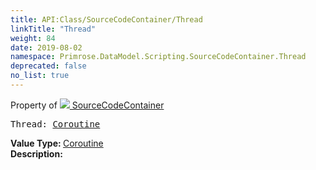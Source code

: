 ```yaml
---
title: API:Class/SourceCodeContainer/Thread
linkTitle: "Thread"
weight: 84
date: 2019-08-02
namespace: Primrose.DataModel.Scripting.SourceCodeContainer.Thread
deprecated: false
no_list: true
---
```

Property of <a href="/docs/api-reference/Class/SourceCodeContainer"><img src="/icons/silk/default.png"/>&nbsp;SourceCodeContainer</a>
<pre class="method-declaration">
Thread: <a class="type" href="/docs/api-reference/Misc/Coroutine">Coroutine</a></pre>
<b>Value Type: </b>
<a class="type" href="/docs/api-reference/Misc/Coroutine">Coroutine</a>
<br/>
<b>Description: </b>